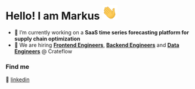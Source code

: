 <!--
**mrkshdt/mrkshdt** is a ✨ _special_ ✨ repository because its `README.md` (this file) appears on your GitHub profile.

Here are some ideas to get you started:

- 🔭 I’m currently working on ...
- 🌱 I’m currently learning ...
- 👯 I’m looking to collaborate on ...
- 🤔 I’m looking for help with ...
- 💬 Ask me about ...
- 📫 How to reach me: ...
- 😄 Pronouns: ...
- ⚡ Fun fact: ...
-->


# Hello! I am Markus <img src="https://github.com/mrkshdt/mrkshdt/blob/main/wave.gif?raw=true" width="40px">


- 🔭 I’m currently working on a <b>SaaS time series forecasting platform for supply chain optimization</b>
- 👯 We are hiring <ins><b>Frontend Engineers</b></ins>, <ins><b>Backend Engineers</b></ins> and <ins><b>Data Engineers</b></ins> @ Crateflow



### Find me


👔 [linkedin][linkedin] 


[linkedin]:  https://www.linkedin.com/in/markus-heidt/


